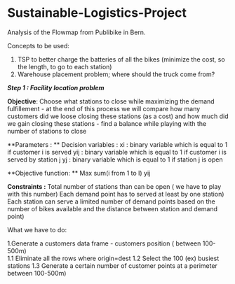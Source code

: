 # Sustainable-Logistics-Project
Analysis of the Flowmap from Publibike in Bern. 

Concepts to be used:
1. TSP to better charge the batteries of all the bikes (minimize the cost, so the length, to go to each station)
2. Warehouse placement problem; where should the truck come from?

***Step 1 : Facility location problem***

**Objective**: Choose what stations to close while maximizing the demand fulfillement - at the end of this process we will compare how many customers did we loose closing these stations (as a cost) and how much did we gain closing these stations - find a balance while playing with the number of stations to close 

**Parameters : **
Decision variables : 
xi : binary variable which is equal to 1 if customer i is served 
yij : binary variable which is equal to 1 if customer i is served by station j 
yj : binary variable which is equal to 1 if station j is open 

**Objective function: **
Max sum(i from 1 to I) yij

**Constraints :** 
Total number of stations than can be open ( we have to play with this number)
Each demand point has to served at least by one station) 
Each station can serve a limited number of demand points based on the number of bikes available and the distance between station and demand point)

What we have to do:

1.Generate a customers data frame - customers position ( between 100-500m)   
1.1 Eliminate all the rows where origin=dest 
1.2 Select the 100 (ex) busiest stations 
1.3 Generate a certain number of customer points at a perimeter between 100-500m)
